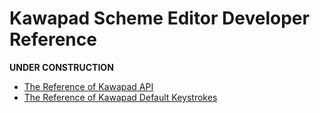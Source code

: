 Kawapad Scheme Editor Developer Reference 
==============================================

**UNDER CONSTRUCTION**

- [The Reference of Kawapad API][doc-api]
- [The Reference of Kawapad Default Keystrokes][doc-keystroke]

[doc-api]:./docs/api/
[doc-keystroke]:./docs/keystrokes/

[kawa]: https://www.gnu.org/software/kawa/
[lambda-music]: ../
[metro]:./workspace/metro/
[pulsar]:./workspace/pulsar/
[kawapad]:./workspace/kawapad/
[architecture]:https://lambda-music.github.io/lamu/imgs/lambda-music-architecture-300.png
[jna]:https://github.com/java-native-access/jna
[jnajack]:https://github.com/jaudiolibs/jnajack
[editor-movie]:./imgs/corresponding-parenthesis-movement.gif
[vim-modeline]: # ( vim: set spell expandtab fo+=awlt : )
